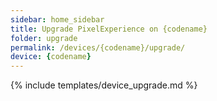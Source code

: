 ```yaml
---
sidebar: home_sidebar
title: Upgrade PixelExperience on {codename}
folder: upgrade
permalink: /devices/{codename}/upgrade/
device: {codename}
---
```

{% include templates/device_upgrade.md %}
